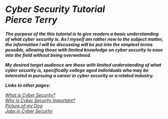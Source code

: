 # ***Cyber Security Tutorial <br> **_Pierce Terry_*****

 **_<p>The purpose of the this tutorial is to give readers a basic understanding of what cyber security is. As I myself am rather new to the subject matter, the information I will be discussing will be put into the simplest terms possible, allowing those with limited knowledge on cyber security to ease into the field without being overwelmed.</div></p>_** 
**_<p>My desired target audience are those with limited understanding of what cyber security is, specifically college aged individuals who may be interested in pursuing a career in cyber security or a related industry.</p>_**

**_Links to other pages:_**

[<em>What is Cyber Security?</em>](WhatIsCyberSecurity.md)\
[<em>Why is Cyber Security Important? </em>](WhyIsItImportant.md)\
[<em>Picture of my Dog</em>](Picture.md)\
[<em>Jobs in Cyber Security</em>](Jobs.md)
